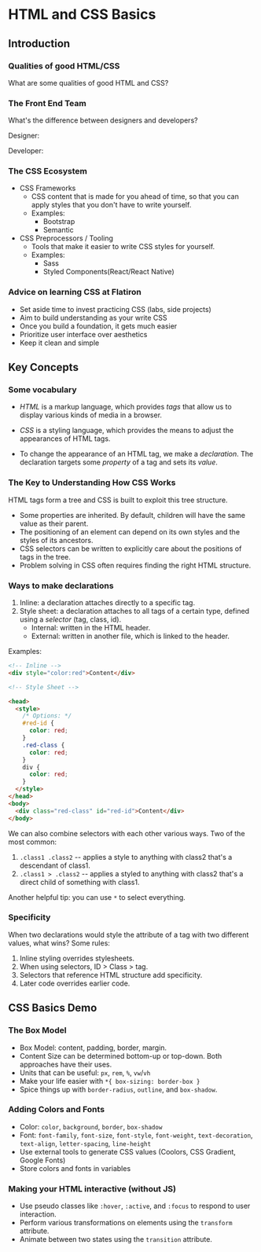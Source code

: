 # HTML and CSS Basics

## Introduction

### Qualities of good HTML/CSS

What are some qualities of good HTML and CSS?

### The Front End Team

What's the difference between designers and developers?

Designer:

Developer:

### The CSS Ecosystem

- CSS Frameworks
  - CSS content that is made for you ahead of time, so that you can apply styles that you don't have to write yourself.
  - Examples:
    - Bootstrap
    - Semantic
- CSS Preprocessors / Tooling
  - Tools that make it easier to write CSS styles for yourself.
  - Examples:
    - Sass
    - Styled Components(React/React Native)

### Advice on learning CSS at Flatiron

- Set aside time to invest practicing CSS (labs, side projects)
- Aim to build understanding as your write CSS
- Once you build a foundation, it gets much easier
- Prioritize user interface over aesthetics
- Keep it clean and simple

## Key Concepts

### Some vocabulary

- _HTML_ is a markup language, which provides _tags_ that allow us to display various kinds of media in a browser.

- _CSS_ is a styling language, which provides the means to adjust the appearances of HTML tags.

- To change the appearance of an HTML tag, we make a _declaration_. The declaration targets some _property_ of a tag and sets its _value_.

### The Key to Understanding How CSS Works

HTML tags form a tree and CSS is built to exploit this tree structure.

- Some properties are inherited. By default, children will have the same value as their parent.
- The positioning of an element can depend on its own styles and the styles of its ancestors.
- CSS selectors can be written to explicitly care about the positions of tags in the tree.
- Problem solving in CSS often requires finding the right HTML structure.

### Ways to make declarations

1. Inline: a declaration attaches directly to a specific tag.
2. Style sheet: a declaration attaches to all tags of a certain type, defined using a _selector_ (tag, class, id).
   - Internal: written in the HTML header.
   - External: written in another file, which is linked to the header.

Examples:

```html
<!-- Inline -->
<div style="color:red">Content</div>

<!-- Style Sheet -->

<head>
  <style>
    /* Options: */
    #red-id {
      color: red;
    }
    .red-class {
      color: red;
    }
    div {
      color: red;
    }
  </style>
</head>
<body>
  <div class="red-class" id="red-id">Content</div>
</body>
```

We can also combine selectors with each other various ways. Two of the most common:

1. `.class1 .class2` -- applies a style to anything with class2 that's a descendant of class1.
2. `.class1 > .class2` -- applies a styled to anything with class2 that's a direct child of something with class1.

Another helpful tip: you can use `*` to select everything.

### Specificity

When two declarations would style the attribute of a tag with two different values, what wins? Some rules:

1. Inline styling overrides stylesheets.
2. When using selectors, ID > Class > tag.
3. Selectors that reference HTML structure add specificity.
4. Later code overrides earlier code.

## CSS Basics Demo

### The Box Model

- Box Model: content, padding, border, margin.
- Content Size can be determined bottom-up or top-down. Both approaches have their uses.
- Units that can be useful: `px`, `rem`, `%`, `vw`/`vh`
- Make your life easier with `*{ box-sizing: border-box }`
- Spice things up with `border-radius`, `outline`, and `box-shadow`.

### Adding Colors and Fonts

- Color: `color`, `background`, `border`, `box-shadow`
- Font: `font-family`, `font-size`, `font-style`, `font-weight`, `text-decoration`, `text-align`, `letter-spacing`, `line-height`
- Use external tools to generate CSS values (Coolors, CSS Gradient, Google Fonts)
- Store colors and fonts in variables

### Making your HTML interactive (without JS)

- Use pseudo classes like `:hover`, `:active`, and `:focus` to respond to user interaction.
- Perform various transformations on elements using the `transform` attribute.
- Animate between two states using the `transition` attribute.
